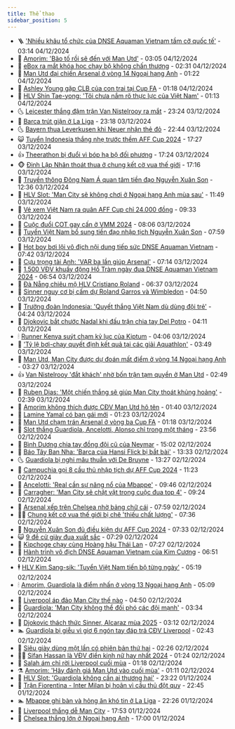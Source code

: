 ```yaml
---
title: Thể thao
sidebar_position: 5
---
```


<!-- vnexpress-the-thao:START -->
- 🪜 [&#39;Nhiều khâu tổ chức của DNSE Aquaman Vietnam tầm cỡ quốc tế&#39;](https://vnexpress.net/nhieu-khau-to-chuc-cua-dnse-aquaman-vietnam-tam-co-quoc-te-4822436.html) - 03:14 04/12/2024
- 🦩 [Amorim: &#39;Bão tố rồi sẽ đến với Man Utd&#39;](https://vnexpress.net/amorim-bao-to-roi-se-den-voi-man-utd-4823562.html) - 03:05 04/12/2024
- 🧰 [eBox ra mắt khóa học chạy bộ không chấn thương](https://vnexpress.net/ebox-ra-mat-khoa-hoc-chay-bo-khong-chan-thuong-4823560.html) - 02:31 04/12/2024
- 🤗 [Man Utd đại chiến Arsenal ở vòng 14 Ngoại hạng Anh](https://vnexpress.net/man-utd-dai-chien-arsenal-o-vong-14-ngoai-hang-anh-4823268.html) - 01:22 04/12/2024
- 🥳 [Ashley Young gặp CLB của con trai tại Cup FA](https://vnexpress.net/ashley-young-gap-clb-cua-con-trai-tai-cup-fa-4823486.html) - 01:18 04/12/2024
- 🦣 [HLV Shin Tae-yong: &#39;Tôi chưa nắm rõ thực lực của Việt Nam&#39;](https://vnexpress.net/hlv-shin-tae-yong-toi-chua-nam-ro-thuc-luc-cua-viet-nam-4823488.html) - 01:13 04/12/2024
- 🌜 [Leicester thắng đậm trận Van Nistelrooy ra mắt](https://vnexpress.net/leicester-thang-dam-tran-van-nistelrooy-ra-mat-4823473.html) - 23:24 03/12/2024
- 🫶 [Barca trút giận ở La Liga](https://vnexpress.net/barca-trut-gian-o-la-liga-4823469.html) - 23:18 03/12/2024
- 🌜 [Bayern thua Leverkusen khi Neuer nhận thẻ đỏ](https://vnexpress.net/bayern-thua-leverkusen-khi-neuer-nhan-the-do-4823470.html) - 22:44 03/12/2024
- 😺 [Tuyển Indonesia thắng nhẹ trước thềm AFF Cup 2024](https://vnexpress.net/tuyen-indonesia-thang-nhe-truoc-them-aff-cup-2024-4823462.html) - 17:27 03/12/2024
- 👍 [Theerathon bị đuổi vì bóp hạ bộ đối phương](https://vnexpress.net/theerathon-bi-duoi-vi-bop-ha-bo-doi-phuong-4823456.html) - 17:24 03/12/2024
- 🐵 [Đinh Lập Nhân thoát thua ở chung kết cờ vua thế giới](https://vnexpress.net/dinh-lap-nhan-thoat-thua-o-chung-ket-co-vua-the-gioi-4823444.html) - 17:16 03/12/2024
- 💫 [Truyền thông Đông Nam Á quan tâm tiền đạo Nguyễn Xuân Son](https://vnexpress.net/truyen-thong-dong-nam-a-quan-tam-tien-dao-nguyen-xuan-son-4823418.html) - 12:36 03/12/2024
- 🦆 [HLV Slot: &#39;Man City sẽ không chơi ở Ngoại hạng Anh mùa sau&#39;](https://vnexpress.net/hlv-slot-man-city-se-khong-choi-o-ngoai-hang-anh-mua-sau-4823382.html) - 11:49 03/12/2024
- 🙉 [Vé xem Việt Nam ra quân AFF Cup chỉ 24.000 đồng](https://vnexpress.net/ve-xem-viet-nam-ra-quan-aff-cup-chi-24-000-dong-4823353.html) - 09:33 03/12/2024
- 📝 [Cuộc đuổi COT gay cấn ở VMM 2024](https://vnexpress.net/cuoc-duoi-cot-gay-can-o-vmm-2024-4823215.html) - 08:06 03/12/2024
- 💯 [Tuyển Việt Nam bổ sung tiền đạo nhập tịch Nguyễn Xuân Son](https://vnexpress.net/tuyen-viet-nam-bo-sung-tien-dao-nhap-tich-nguyen-xuan-son-4823299.html) - 07:59 03/12/2024
- 🌈 [Hot boy bơi lội vô địch nội dung tiếp sức DNSE Aquaman Vietnam](https://vnexpress.net/hot-boy-boi-loi-vo-dich-noi-dung-tiep-suc-dnse-aquaman-vietnam-4822856.html) - 07:42 03/12/2024
- 🦩 [Cựu trọng tài Anh: &#39;VAR ba lần giúp Arsenal&#39;](https://vnexpress.net/cuu-trong-tai-anh-var-ba-lan-giup-arsenal-4823199.html) - 07:14 03/12/2024
- 🐲 [1.500 VĐV khuấy động Hồ Tràm ngày đua DNSE Aquaman Vietnam 2024](https://vnexpress.net/1-500-vdv-khuay-dong-ho-tram-ngay-dua-dnse-aquaman-vietnam-2024-4822699.html) - 06:54 03/12/2024
- 🌁 [Đà Nẵng chiêu mộ HLV Cristiano Roland](https://vnexpress.net/da-nang-chieu-mo-hlv-cristiano-roland-4823221.html) - 06:37 03/12/2024
- 💯 [Sinner nguy cơ bị cấm dự Roland Garros và Wimbledon](https://vnexpress.net/sinner-nguy-co-bi-cam-du-roland-garros-va-wimbledon-4823201.html) - 04:50 03/12/2024
- 🌝 [Trưởng đoàn Indonesia: &#39;Quyết thắng Việt Nam dù dùng đội trẻ&#39;](https://vnexpress.net/truong-doan-indonesia-quyet-thang-viet-nam-du-dung-doi-tre-4822990.html) - 04:24 03/12/2024
- 🤖 [Djokovic bắt chước Nadal khi đấu trận chia tay Del Potro](https://vnexpress.net/djokovic-bat-chuoc-nadal-khi-dau-tran-chia-tay-del-potro-4823163.html) - 04:11 03/12/2024
- 🕯 [Runner Kenya suýt chạm kỷ lục của Kiptum](https://vnexpress.net/runner-kenya-suyt-cham-ky-luc-cua-kiptum-4823166.html) - 04:06 03/12/2024
- 🧰 [&#39;Tỷ lệ bơi-chạy quyết định kết quả tại các giải Aquathlon&#39;](https://vnexpress.net/ty-le-boi-chay-quyet-dinh-ket-qua-tai-cac-giai-aquathlon-4822987.html) - 03:49 03/12/2024
- 🥳 [Man Utd, Man City được dự đoán mất điểm ở vòng 14 Ngoại hạng Anh](https://vnexpress.net/man-utd-man-city-duoc-du-doan-mat-diem-o-vong-14-ngoai-hang-anh-4823133.html) - 03:27 03/12/2024
- 👍 [Van Nistelrooy &#39;đắt khách&#39; nhờ bốn trận tạm quyền ở Man Utd](https://vnexpress.net/van-nistelrooy-dat-khach-nho-bon-tran-tam-quyen-o-man-utd-4823105.html) - 02:49 03/12/2024
- 💪 [Ruben Dias: &#39;Một chiến thắng sẽ giúp Man City thoát khủng hoảng&#39;](https://vnexpress.net/ruben-dias-mot-chien-thang-se-giup-man-city-thoat-khung-hoang-4823065.html) - 02:39 03/12/2024
- 👹 [Amorim không thích được CĐV Man Utd hô tên](https://vnexpress.net/amorim-khong-thich-duoc-cdv-man-utd-ho-ten-4823066.html) - 01:40 03/12/2024
- 🧰 [Lamine Yamal có bạn gái mới](https://vnexpress.net/lamine-yamal-co-ban-gai-moi-4823047.html) - 01:23 03/12/2024
- 🚀 [Man Utd chạm trán Arsenal ở vòng ba Cup FA](https://vnexpress.net/man-utd-cham-tran-arsenal-o-vong-ba-cup-fa-4823046.html) - 01:18 03/12/2024
- 🎃 [Slot thắng Guardiola, Ancelotti, Alonso chỉ trong một tháng](https://vnexpress.net/slot-thang-guardiola-ancelotti-alonso-chi-trong-mot-thang-4822920.html) - 23:56 02/12/2024
- 🧰 [Bình Dương chia tay đồng đội cũ của Neymar](https://vnexpress.net/binh-duong-chia-tay-dong-doi-cu-cua-neymar-4823017.html) - 15:02 02/12/2024
- 👀 [Báo Tây Ban Nha: &#39;Barca của Hansi Flick bị bắt bài&#39;](https://vnexpress.net/bao-tay-ban-nha-barca-cua-hansi-flick-bi-bat-bai-4823000.html) - 13:33 02/12/2024
- 🌜 [Guardiola bị nghi mâu thuẫn với De Bruyne](https://vnexpress.net/guardiola-bi-nghi-mau-thuan-voi-de-bruyne-4822996.html) - 13:27 02/12/2024
- 🫶 [Campuchia gọi 8 cầu thủ nhập tịch dự AFF Cup 2024](https://vnexpress.net/campuchia-goi-8-cau-thu-nhap-tich-du-aff-cup-2024-4822977.html) - 11:23 02/12/2024
- 🦄 [Ancelotti: &#39;Real cần sự năng nổ của Mbappe&#39;](https://vnexpress.net/ancelotti-real-can-su-nang-no-cua-mbappe-4822894.html) - 09:46 02/12/2024
- 🥳 [Carragher: &#39;Man City sẽ chật vật trong cuộc đua top 4&#39;](https://vnexpress.net/carragher-man-city-se-chat-vat-trong-cuoc-dua-top-4-4822837.html) - 09:24 02/12/2024
- 🐲 [Arsenal xếp trên Chelsea nhờ bảng chữ cái](https://vnexpress.net/arsenal-xep-tren-chelsea-nho-bang-chu-cai-4821909.html) - 07:59 02/12/2024
- 🧑‍🏫 [Chung kết cờ vua thế giới bị chê &#39;thiếu chất lượng&#39;](https://vnexpress.net/chung-ket-co-vua-the-gioi-bi-che-thieu-chat-luong-4822690.html) - 07:36 02/12/2024
- 🤔 [Nguyễn Xuân Son đủ điều kiện dự AFF Cup 2024](https://vnexpress.net/nguyen-xuan-son-du-dieu-kien-du-aff-cup-2024-4822801.html) - 07:33 02/12/2024
- 😺 [9 đề cử giày đua xuất sắc](https://vnexpress.net/9-de-cu-giay-dua-xuat-sac-4822777.html) - 07:29 02/12/2024
- 💪 [Kipchoge chạy cùng Hoàng hậu Thái Lan](https://vnexpress.net/kipchoge-chay-cung-hoang-hau-thai-lan-4822806.html) - 07:27 02/12/2024
- 💼 [Hành trình vô địch DNSE Aquaman Vietnam của Kim Cương](https://vnexpress.net/hanh-trinh-vo-dich-dnse-aquaman-vietnam-cua-kim-cuong-4822714.html) - 06:51 02/12/2024
- 🕴 [HLV Kim Sang-sik: &#39;Tuyển Việt Nam tiến bộ từng ngày&#39;](https://vnexpress.net/hlv-kim-sang-sik-tuyen-viet-nam-tien-bo-tung-ngay-4822768.html) - 05:19 02/12/2024
- 🕯 [Amorim, Guardiola là điểm nhấn ở vòng 13 Ngoại hạng Anh](https://vnexpress.net/amorim-guardiola-la-diem-nhan-o-vong-13-ngoai-hang-anh-4822660.html) - 05:09 02/12/2024
- 📝 [Liverpool áp đảo Man City thế nào](https://vnexpress.net/liverpool-ap-dao-man-city-the-nao-4822695.html) - 04:50 02/12/2024
- 🧐 [Guardiola: &#39;Man City không thể đối phó các đội mạnh&#39;](https://vnexpress.net/guardiola-man-city-khong-the-doi-pho-cac-doi-manh-4822682.html) - 03:34 02/12/2024
- 🙉 [Djokovic thách thức Sinner, Alcaraz mùa 2025](https://vnexpress.net/djokovic-thach-thuc-sinner-alcaraz-mua-2025-4822685.html) - 03:12 02/12/2024
- 🏊 [Guardiola bị giễu vì giơ 6 ngón tay đáp trả CĐV Liverpool](https://vnexpress.net/guardiola-bi-gieu-vi-gio-6-ngon-tay-dap-tra-cdv-liverpool-4822648.html) - 02:43 02/12/2024
- 🌊 [Siêu giày dùng một lần có phiên bản thứ hai](https://vnexpress.net/sieu-giay-dung-mot-lan-co-phien-ban-thu-hai-4822655.html) - 02:26 02/12/2024
- 👨‍🏫 [Sifan Hassan là VĐV điền kinh nữ hay nhất 2024](https://vnexpress.net/sifan-hassan-la-vdv-dien-kinh-nu-hay-nhat-2024-4822606.html) - 01:24 02/12/2024
- 🥷 [Salah ám chỉ rời Liverpool cuối mùa](https://vnexpress.net/salah-am-chi-roi-liverpool-cuoi-mua-4822586.html) - 01:18 02/12/2024
- ⚗️ [Amorim: &#39;Hãy đánh giá Man Utd vào cuối mùa&#39;](https://vnexpress.net/amorim-hay-danh-gia-man-utd-vao-cuoi-mua-4822590.html) - 01:11 02/12/2024
- 🌮 [HLV Slot: &#39;Guardiola không cần ai thương hại&#39;](https://vnexpress.net/hlv-slot-guardiola-khong-can-ai-thuong-hai-4822585.html) - 23:22 01/12/2024
- 🤩 [Trận Fiorentina - Inter Milan bị hoãn vì cầu thủ đột quỵ](https://vnexpress.net/tran-fiorentina-inter-milan-bi-hoan-vi-cau-thu-dot-quy-4822579.html) - 22:45 01/12/2024
- 🏊 [Mbappe ghi bàn và hỏng ăn khó tin ở La Liga](https://vnexpress.net/mbappe-ghi-ban-va-hong-an-kho-tin-o-la-liga-4822575.html) - 22:26 01/12/2024
- 🐎 [Liverpool thắng dễ Man City](https://vnexpress.net/liverpool-thang-de-man-city-4822574.html) - 17:53 01/12/2024
- 💫 [Chelsea thắng lớn ở Ngoại hạng Anh](https://vnexpress.net/chelsea-thang-lon-o-ngoai-hang-anh-4822570.html) - 17:00 01/12/2024<!-- vnexpress-the-thao:END -->
